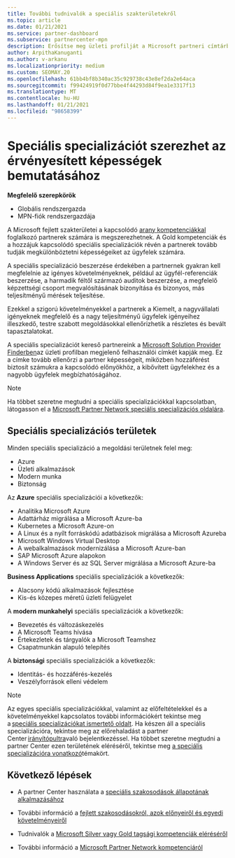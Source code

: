 ```yaml
---
title: További tudnivalók a speciális szakterületekről
ms.topic: article
ms.date: 01/21/2021
ms.service: partner-dashboard
ms.subservice: partnercenter-mpn
description: Erősítse meg üzleti profilját a Microsoft partneri címtárban. Ismerje meg azokat a speciális specializációkat, amelyek a meglévő arany-és ezüst-kompetenciákkal együtt érhetők el.
author: ArpithaKanuganti
ms.author: v-arkanu
ms.localizationpriority: medium
ms.custom: SEOMAY.20
ms.openlocfilehash: 61bb4bf8b340ac35c929738c43e8ef2da2e64aca
ms.sourcegitcommit: f99424919f0d77bbe4f44293d84f9ea1e3317f13
ms.translationtype: MT
ms.contentlocale: hu-HU
ms.lasthandoff: 01/21/2021
ms.locfileid: "98658399"
---
```

# <a name="earn-an-advanced-specialization-to-showcase-your-validated-capabilities"></a>Speciális specializációt szerezhet az érvényesített képességek bemutatásához

**Megfelelő szerepkörök**

- Globális rendszergazda
- MPN-fiók rendszergazdája

A Microsoft fejlett szakterületei a kapcsolódó [arany kompetenciákkal](learn-about-competencies.md) foglalkozó partnerek számára is megszerezhetnek. A Gold kompetenciák és a hozzájuk kapcsolódó speciális specializációk révén a partnerek tovább tudják megkülönböztetni képességeiket az ügyfelek számára.

A speciális specializáció beszerzése érdekében a partnernek gyakran kell megfelelnie az igényes követelményeknek, például az ügyfél-referenciák beszerzése, a harmadik féltől származó auditok beszerzése, a megfelelő képzettségi csoport megvalósításának bizonyítása és bizonyos, más teljesítményű mérések teljesítése.

Ezekkel a szigorú követelményekkel a partnerek a Kiemelt, a nagyvállalati igényeknek megfelelő és a nagy teljesítményű ügyfelek igényeihez illeszkedő, testre szabott megoldásokkal ellenőrizhetik a részletes és bevált tapasztalatokat.

A speciális specializációt kereső partnereink a [Microsoft Solution Provider Finderben](https://www.microsoft.com/solution-providers/home)az üzleti profilban megjelenő felhasználói címkét kapják meg. Ez a címke tovább ellenőrzi a partner képességeit, miközben hozzáférést biztosít számukra a kapcsolódó előnyökhöz, a kibővített ügyfelekhez és a nagyobb ügyfelek megbízhatóságához.

> [!NOTE]
> Ha többet szeretne megtudni a speciális specializációkkal kapcsolatban, látogasson el a [Microsoft Partner Network speciális specializációs oldalára](https://partner.microsoft.com/membership/advanced-specialization).

## <a name="advanced-specialization-areas"></a>Speciális specializációs területek

Minden speciális specializáció a megoldási területnek felel meg:

- Azure
- Üzleti alkalmazások
- Modern munka
- Biztonság

Az **Azure** speciális specializációi a következők:

- Analitika Microsoft Azure
- Adattárház migrálása a Microsoft Azure-ba
- Kubernetes a Microsoft Azure-on
- A Linux és a nyílt forráskódú adatbázisok migrálása a Microsoft Azureba
- Microsoft Windows Virtual Desktop
- A webalkalmazások modernizálása a Microsoft Azure-ban
- SAP Microsoft Azure alapokon
- A Windows Server és az SQL Server migrálása a Microsoft Azure-ba

**Business Applications** speciális specializációk a következők:

- Alacsony kódú alkalmazások fejlesztése
- Kis-és közepes méretű üzleti felügyelet

A **modern munkahelyi** speciális specializációk a következők:

- Bevezetés és változáskezelés
- A Microsoft Teams hívása
- Értekezletek és tárgyalók a Microsoft Teamshez
- Csapatmunkán alapuló telepítés

A **biztonsági** speciális specializációk a következők:

- Identitás- és hozzáférés-kezelés
- Veszélyforrások elleni védelem

> [!NOTE]
> Az egyes speciális specializációkkal, valamint az előfeltételekkel és a követelményekkel kapcsolatos további információkért tekintse meg a [speciális specializációkat ismertető oldalt](https://partner.microsoft.com/membership/advanced-specialization). Ha készen áll a speciális specializációra, tekintse meg az előrehaladást a partner Center [irányítópultra](https://partner.microsoft.com/dashboard)való bejelentkezéssel. Ha többet szeretne megtudni a partner Center ezen területének eléréséről, tekintse meg [a speciális specializációra vonatkozó](advanced-specializations-apply.md)témakört.

## <a name="next-steps"></a>Következő lépések

- A partner Center használata a [speciális szakosodások állapotának alkalmazásához](advanced-specializations-apply.md)

- További információ a [fejlett szakosodásokról, azok előnyeiről és egyedi követelményeiről](https://partner.microsoft.com/membership/advanced-specialization)

- Tudnivalók a [Microsoft Silver vagy Gold tagsági kompetenciák eléréséről](learn-about-competencies.md)

- További információ a [Microsoft Partner Network kompetenciáról](https://partner.microsoft.com/membership/competencies)
